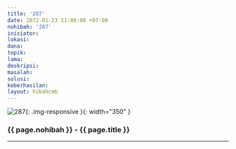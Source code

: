 ```yaml
---
title: '287'
date: 2872-01-23 11:08:00 +07:00
nohibah: '287'
inisiator: 
lokasi: 
dana: 
topik: 
lama: 
deskripsi: 
masalah: 
solusi: 
keberhasilan: 
layout: hibahcmb
---
```


![287](/static/img/hibahcmb/287.png){: .img-responsive }{: width="350" }

### {{ page.nohibah }} - {{ page.title }}

---
